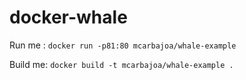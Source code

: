 # docker-whale

Run me : `docker run -p81:80 mcarbajoa/whale-example`

Build me: `docker build -t mcarbajoa/whale-example .`
